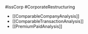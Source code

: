 #issCorp #CorporateRestructuring 

- [[ComparableCompanyAnalysis]]
- [[ComparableTransactionAnalysis]]
- [[PremiumPaidAnalysis]]

